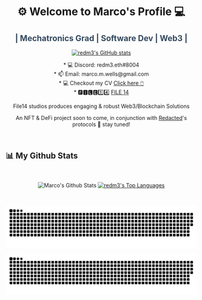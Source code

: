 <h1 align="center" fill="color: #3498DB;">⚙️ Welcome to Marco's Profile 💻</h1>
<h2 align="center" style="color: #34495E;">| Mechatronics Grad | Software Dev | Web3 |</h2>
<p align="center">
  <a href="https://github.com/redm3">
    <img src="https://komarev.com/ghpvc/?username=redm3" alt="redm3's GitHub stats" />
  </a>
</p>



  <p align="center">
      * 💻 Discord: redm3.eth#8004 <br>
      * 📫 Email: marco.m.wells@gmail.com <br>
      * 💻 Checkout my CV <a href="https://marcowells.com/" target="_blank" rel="noreferrer">Click here 🖱️ </a><br>
      *  🅵🅸🅻🅴1️⃣4️⃣ <a href="https://redm3.github.io/webgl/" target="_blank" rel="noreferrer">FILE 14 </a><br>
  <p align="center">File14 studios produces engaging & robust Web3/Blockchain Solutions</p>
<p align="center">An NFT & DeFi project soon to come, in conjunction with <a href="https://redacted.finance/">Redacted</a>'s protocols 👀 stay tuned!</p>
  <br>
    </p>

## 📊 My Github Stats

  <br/>
  <p align="center"
    <a href="https://github.com/redm3/github-readme-stats"><img alt="Marco's Github Stats" src="https://github-readme-stats.vercel.app/api?username=redm3&show_icons=true&count_private=true&theme=react&hide_border=true&bg_color=0D1117" /></a>
  <a href="https://github.com/redm3/github-readme-stats"><img alt="redm3's Top Languages" src="https://github-readme-stats.vercel.app/api/top-langs/?username=redm3&langs_count=8&count_private=true&layout=compact&theme=react&hide_border=true&bg_color=0D1117" /></a>
  <br/>
   </p>
<br/>
<!-- 
=
<h3 align="left">Languages, Tools & Frameworks:</h3>
<p>
<a href="https://developer.mozilla.org/en-US/docs/Web/JavaScript" target="_blank"
    rel="noreferrer"> 
    <img
      src="https://raw.githubusercontent.com/devicons/devicon/master/icons/javascript/javascript-original.svg"
      alt="Javascript" width="60" height="60" /> 
</a>
<a href="https://www.typescriptlang.org/docs/" target="_blank"
    rel="noreferrer"> 
    <img
      src="https://raw.githubusercontent.com/devicons/devicon/master/icons/typescript/typescript-original.svg"
      alt="Typescript" width="60" height="60" /> 
</a>
<a href="https://nextjs.org/docs/getting-started" target="_blank"
    rel="noreferrer"> 
    <img
      src="https://raw.githubusercontent.com/devicons/devicon/master/icons/nextjs/nextjs-original.svg"
      alt="NextJS" width="60" height="60" /> 
</a>
<a href="https://wagmi.sh/" target="_blank"
    rel="noreferrer"> 
    <img
      src="https://avatars.githubusercontent.com/u/109633172?s=200&v=4"
      alt="Wagmi" width="60" height="60" /> 
</a>
<a href="https://docs.soliditylang.org/" target="_blank"
    rel="noreferrer"> 
    <img
      src="https://www.logosvgpng.com/wp-content/uploads/2018/10/solidity-logo-vector.png"
      alt="Solidity" width="60" height="60" /> 
</a> 
<a href="https://book.getfoundry.sh/" target="_blank"
    rel="noreferrer"> 
    <img
      src="https://avatars.githubusercontent.com/u/99892494?s=200&v=4"
      alt="Foundry" width="60" height="60" /> 
</a>
</p>

-->
<!--
<!-- <p>
  <img align="left"
    src="https://github-readme-stats.vercel.app/api/top-langs?username=Keyrxng&show_icons=true&locale=en&bg_color=0d1117&text_color=ffffff&layout=compact&hide=css"
    alt="Keyrxng" 
    bg_color=#808080/>
</p>
 -->
 <!--
<p>
  <img align="right" 
    src="https://github-readme-stats.vercel.app/api?username=redm3&show_icons=true&count_private=true&locale=en&bg_color=0d1117&text_color=ffffff&repo=convoychat"
    alt="Keyrxng" />
</p>
-->
<!--
<p>
   <img align="left"
        src="https://github-readme-streak-stats.herokuapp.com/?user=redm3&theme=dark&background=0d1117&date_format=M%20j%5B%2C%20Y%5D" 
        alt="Keyrxng" />
</p>
-->
<!--
<p align="center"> 
  Visitor count<br>
  <img src="https://profile-counter.glitch.me/redm3/count.svg" />
</p>
-->

<p align="center">
  <img src="https://raw.githubusercontent.com/redm3/redm3/output/github-snake.svg#gh-light-mode-only" />
</p>

<p align="center">
  <img src="https://raw.githubusercontent.com/redm3/redm3/output/github-snake-dark.svg#gh-dark-mode-only" />
</p>
